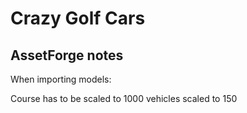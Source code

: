# Crazy Golf Cars

## AssetForge notes

When importing models:

Course has to be scaled to 1000
vehicles scaled to 150